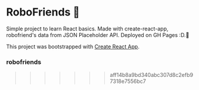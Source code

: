 # RoboFriends 🤖

Simple project to learn React basics. Made with create-react-app, robofriend's data from JSON Placeholder API. Deployed on GH Pages :D.💚



This project was bootstrapped with [Create React App](https://github.com/facebook/create-react-app).
### robofriends
>>>>>>> aff14b8a9bd340abc307d8c2efb97318e7556bc7
